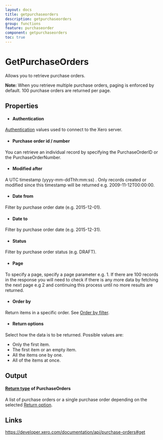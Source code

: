 ```yaml
---
layout: docs
title: getpurchaseorders
description: getpurchaseorders
group: functions
feature: purchaseorder
component: getpurchaseorders
toc: true
---
```

GetPurchaseOrders
============

Allows you to retrieve purchase orders.

**Note:** When you retrieve multiple purchase orders, paging is enforced by default. 100 purchase orders are returned per page.

Properties
----------

- #### Authentication
[Authentication](../../../Common/Authentication/Index.md) values used to connect to the Xero server.
- #### Purchase order id / number
You can retrieve an individual record by specifying the PurchaseOrderID or the PurchaseOrderNumber.
- #### Modified after
A UTC timestamp (yyyy-mm-ddThh:mm:ss) . Only records created or modified since this timestamp will be returned e.g. 2009-11-12T00:00:00.
- #### Date from
Filter by purchase order date (e.g. 2015-12-01).
- #### Date to
Filter by purchase order date (e.g. 2015-12-31).
- #### Status
Filter by purchase order status (e.g. DRAFT).
- #### Page
To specify a page, specify a page parameter e.g. 1. If there are 100 records in the response you will need to check if there is any more data by fetching the next page e.g 2 and continuing this process until no more results are returned.
- #### Order by
Return items in a specific order. See [Order by filter](../../../Common/Filters/OrderBy/Index.md).
- #### Return options
Select how the data is to be returned. Possible values are:
  * Only the first item.
  * The first item or an empty item. 
  * All the items one by one.
  * All of the items at once.


Output
-----
#### [Return type](#return-options) of PurchaseOrders
A list of purchase orders or a single purchase order depending on the selected [Return option](#return-options).

Links
-----

https://developer.xero.com/documentation/api/purchase-orders#get

